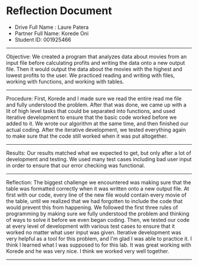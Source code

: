 # Reflection Document

* Drive Full Name  : Laure Patera
* Partner Full Name: Korede Oni
* Student ID: 001925466
-------------
Objective:
We created a program that analyzes data about movies from an input file before calculating profits and writing the data onto a new output file. Then it would output the data about the movies with the highest and lowest profits to the user. We practiced reading and writing with files, working with functions, and working with tables.

-------------
Procedure:
First, Korede and I made sure we read the entire read me file and fully understood the problem. After that was done, we came up with a lit of high level tasks that could be separated into functions, and used iterative development to ensure that the basic code worked before we added to it. We wrote our algorithm at the same time, and then finished our actual coding. After the iterative development, we tested everything again to make sure that the code still worked when it was put altogether.

---------------
Results:
Our results matched what we expected to get, but only after a lot of development and testing. We used many test cases including bad user input in order to ensure that our error checking was functional.

---------
Reflection:
The biggest challenge we encountered was making sure that the table was formatted correctly when it was written onto a new output file. At first with our code, every line of the new file would contain every movie of the table, until we realized that we had forgotten to include the code that would prevent this from happening. We followed the first three rules of programming by making sure we fully understood the problem and thinking of ways to solve it before we even began coding. Then, we tested our code at every level of development with various test cases to ensure that it worked no matter what user input was given. Iterative development was very helpful as a tool for this problem, and I'm glad I was able to practice it. I think I learned what I was supposed to for this lab. It was great working with Korede and he was very nice. I think we worked very well together.

------------
